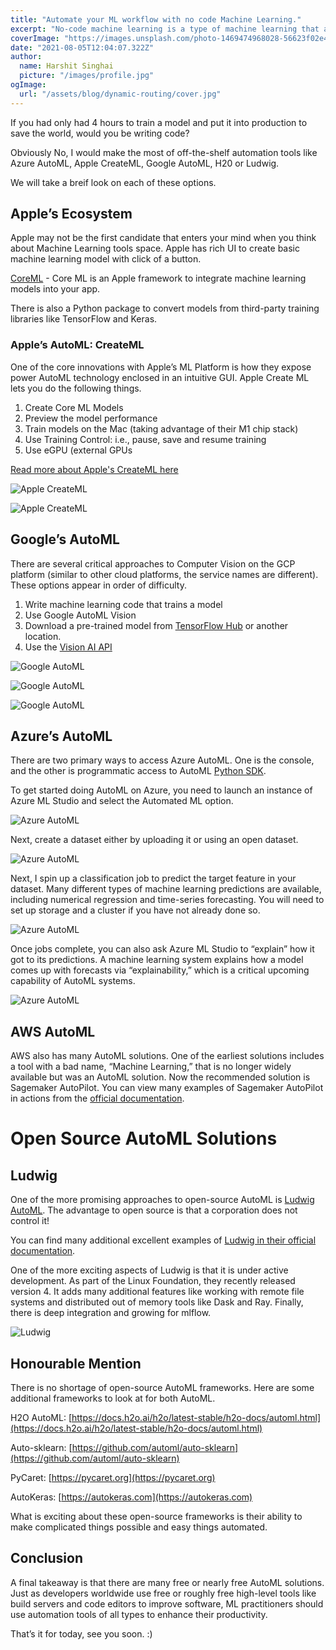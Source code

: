 ```yaml
---
title: "Automate your ML workflow with no code Machine Learning."
excerpt: "No-code machine learning is a type of machine learning that allows users to create and deploy ML models without the need for coding or data science expertise. No-code machine learning platforms, such as WeBase, provide users with a range of pre-built and customizable ML models and tools, which can be used to automate common steps in an ML workflow, such as data preparation, model training, and deployment."
coverImage: "https://images.unsplash.com/photo-1469474968028-56623f02e42e?ixid=MnwxMjA3fDB8MHxwaG90by1wYWdlfHx8fGVufDB8fHx8&ixlib=rb-1.2.1&auto=format&fit=crop&w=753&q=80"
date: "2021-08-05T12:04:07.322Z"
author:
  name: Harshit Singhai
  picture: "/images/profile.jpg"
ogImage:
  url: "/assets/blog/dynamic-routing/cover.jpg"
---
```


If you had only had 4 hours to train a model and put it into production to save the world, would you be writing code?

Obviously No, I would make the most of off-the-shelf automation tools like Azure AutoML, Apple CreateML, Google AutoML, H20 or Ludwig.

We will take a breif look on each of these options.

## Apple’s Ecosystem

Apple may not be the first candidate that enters your mind when you think about Machine Learning tools space. Apple has rich UI to create basic machine learning model with click of a button.

[CoreML](https://coremltools.readme.io/docs) - Core ML is an Apple framework to integrate machine learning models into your app.

There is also a Python package to convert models from third-party training libraries like TensorFlow and Keras.

### Apple’s AutoML: CreateML

One of the core innovations with Apple’s ML Platform is how they expose power AutoML technology enclosed in an intuitive GUI. Apple Create ML lets you do the following things.

1. Create Core ML Models
2. Preview the model performance
3. Train models on the Mac (taking advantage of their M1 chip stack)
4. Use Training Control: i.e., pause, save and resume training
5. Use eGPU (external GPUs

[Read more about Apple's CreateML here](https://developer.apple.com/machine-learning/create-ml/)

![Apple CreateML](https://i.ibb.co/hHtP1Zf/pmlo-0515.png)

![Apple CreateML](https://i.ibb.co/5jvvC0V/pmlo-0518.png)

## Google’s AutoML

There are several critical approaches to Computer Vision on the GCP platform (similar to other cloud platforms, the service names are different). These options appear in order of difficulty.

1. Write machine learning code that trains a model
2. Use Google AutoML Vision
3. Download a pre-trained model from [TensorFlow Hub](https://tfhub.dev/) or another location.
4. Use the [Vision AI API](https://cloud.google.com/vision)

![Google AutoML](https://i.ibb.co/YLDcX8L/pmlo-0523.png)

![Google AutoML](https://i.ibb.co/mCH7Tgh/pmlo-0524.png)

![Google AutoML](https://i.ibb.co/xm4yqgr/pmlo-0525.png)

## Azure’s AutoML

There are two primary ways to access Azure AutoML. One is the console, and the other is programmatic access to AutoML [Python SDK](https://docs.microsoft.com/en-us/azure/machine-learning/tutorial-auto-train-models?view=azure-ml-py).

To get started doing AutoML on Azure, you need to launch an instance of Azure ML Studio and select the Automated ML option.

![Azure AutoML](https://i.ibb.co/3CpjS8p/pmlo-0527.png)

Next, create a dataset either by uploading it or using an open dataset.

![Azure AutoML](https://i.ibb.co/GJpG8fx/pmlo-0528.png)

Next, I spin up a classification job to predict the target feature in your dataset. Many different types of machine learning predictions are available, including numerical regression and time-series forecasting. You will need to set up storage and a cluster if you have not already done so.

![Azure AutoML](https://i.ibb.co/tMjW2xg/pmlo-0529.png)

Once jobs complete, you can also ask Azure ML Studio to “explain” how it got to its predictions. A machine learning system explains how a model comes up with forecasts via “explainability,” which is a critical upcoming capability of AutoML systems.

![Azure AutoML](https://i.ibb.co/1LQggDr/pmlo-0530.png)

## AWS AutoML

AWS also has many AutoML solutions. One of the earliest solutions includes a tool with a bad name, “Machine Learning,” that is no longer widely available but was an AutoML solution. Now the recommended solution is Sagemaker AutoPilot. You can view many examples of Sagemaker AutoPilot in actions from the [official documentation](https://sagemaker-examples.readthedocs.io/en/latest/index.html).

# Open Source AutoML Solutions

## Ludwig

One of the more promising approaches to open-source AutoML is [Ludwig AutoML](https://github.com/ludwig-ai/ludwig). The advantage to open source is that a corporation does not control it!

You can find many additional excellent examples of [Ludwig in their official documentation](https://ludwig-ai.github.io/ludwig-docs/examples/).

One of the more exciting aspects of Ludwig is that it is under active development. As part of the Linux Foundation, they recently released version 4. It adds many additional features like working with remote file systems and distributed out of memory tools like Dask and Ray. Finally, there is deep integration and growing for mlflow.

![Ludwig](https://i.ibb.co/yf2mTD3/pmlo-0539.png)

## Honourable Mention

There is no shortage of open-source AutoML frameworks. Here are some additional frameworks to look at for both AutoML.

H2O AutoML: [https://docs.h2o.ai/h2o/latest-stable/h2o-docs/automl.html](https://docs.h2o.ai/h2o/latest-stable/h2o-docs/automl.html)

Auto-sklearn: [https://github.com/automl/auto-sklearn](https://github.com/automl/auto-sklearn)

PyCaret: [https://pycaret.org](https://pycaret.org)

AutoKeras: [https://autokeras.com](https://autokeras.com)

What is exciting about these open-source frameworks is their ability to make complicated things possible and easy things automated.

## Conclusion

A final takeaway is that there are many free or nearly free AutoML solutions. Just as developers worldwide use free or roughly free high-level tools like build servers and code editors to improve software, ML practitioners should use automation tools of all types to enhance their productivity.

That’s it for today, see you soon. :)
